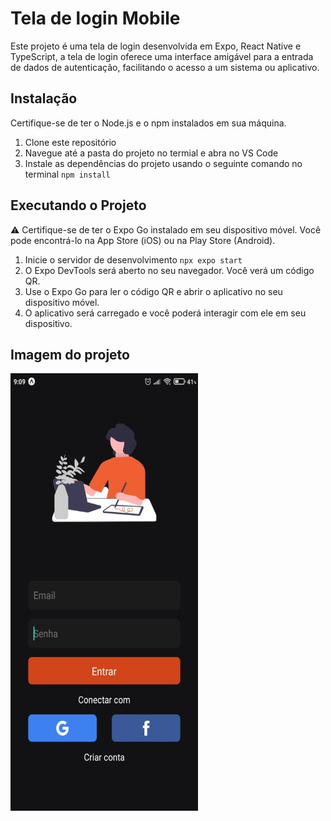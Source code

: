 # Tela de login Mobile

Este projeto é uma tela de login desenvolvida em Expo, React Native e TypeScript, 
a tela de login oferece uma interface amigável para a entrada de dados de autenticação, 
facilitando o acesso a um sistema ou aplicativo.

## Instalação

Certifique-se de ter o Node.js e o npm instalados em sua máquina.

1. Clone este repositório
2. Navegue até a pasta do projeto no termial e abra no VS Code
3. Instale as dependências do projeto usando o seguinte comando no terminal ```npm install```

## Executando o Projeto
:warning: Certifique-se de ter o Expo Go instalado em seu dispositivo móvel. Você pode encontrá-lo na App Store (iOS) ou na Play Store (Android).

1. Inicie o servidor de desenvolvimento ```npx expo start```
2. O Expo DevTools será aberto no seu navegador. Você verá um código QR.
3. Use o Expo Go para ler o código QR e abrir o aplicativo no seu dispositivo móvel.
4. O aplicativo será carregado e você poderá interagir com ele em seu dispositivo.

## Imagem do projeto
<img src="https://github.com/Samuelloliiveira/loginScreen/blob/main/loginScreen.jpeg?raw=true" alt="tela de login mobile" width="300" height="700">
